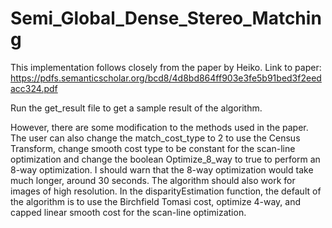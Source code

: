 # Semi_Global_Dense_Stereo_Matching

This implementation follows closely from the paper by Heiko. Link to paper: https://pdfs.semanticscholar.org/bcd8/4d8bd864ff903e3fe5b91bed3f2eedacc324.pdf

Run the get_result file to get a sample result of the algorithm. 

However, there are some modification to the methods used in the paper. The user can also change the match_cost_type to 2 to use the Census Transform, change smooth cost type to be constant for the scan-line optimization and change the boolean Optimize_8_way to true to perform an 8-way optimization. I should warn that the 8-way optimization would take much longer, around 30 seconds. The algorithm should also work for images of high resolution. In the disparityEstimation function, the default of the algorithm is to use the Birchfield Tomasi cost,  optimize 4-way, and capped linear smooth cost for the scan-line optimization. 



 


